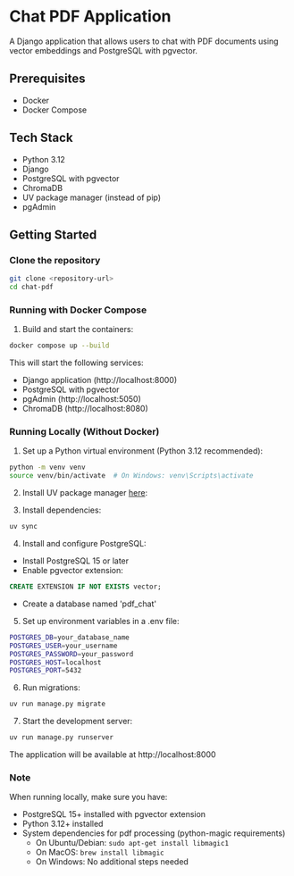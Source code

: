 # Chat PDF Application

A Django application that allows users to chat with PDF documents using vector embeddings and PostgreSQL with pgvector.

## Prerequisites

- Docker
- Docker Compose

## Tech Stack

- Python 3.12
- Django
- PostgreSQL with pgvector
- ChromaDB
- UV package manager (instead of pip)
- pgAdmin

## Getting Started

### Clone the repository

```bash
git clone <repository-url>
cd chat-pdf
```

### Running with Docker Compose

1. Build and start the containers:

```bash
docker compose up --build
```

This will start the following services:
- Django application (http://localhost:8000)
- PostgreSQL with pgvector
- pgAdmin (http://localhost:5050)
- ChromaDB (http://localhost:8080)

### Running Locally (Without Docker)

1. Set up a Python virtual environment (Python 3.12 recommended):
```bash
python -m venv venv
source venv/bin/activate  # On Windows: venv\Scripts\activate
```

2. Install UV package manager [here](https://docs.astral.sh/uv/getting-started/installation/):

3. Install dependencies:
```bash
uv sync
```

4. Install and configure PostgreSQL:
- Install PostgreSQL 15 or later
- Enable pgvector extension:
```sql
CREATE EXTENSION IF NOT EXISTS vector;
```
- Create a database named 'pdf_chat'

5. Set up environment variables in a .env file:
```bash
POSTGRES_DB=your_database_name
POSTGRES_USER=your_username
POSTGRES_PASSWORD=your_password
POSTGRES_HOST=localhost
POSTGRES_PORT=5432
```

6. Run migrations:
```bash
uv run manage.py migrate
```

7. Start the development server:
```bash
uv run manage.py runserver
```

The application will be available at http://localhost:8000

### Note
When running locally, make sure you have:
- PostgreSQL 15+ installed with pgvector extension
- Python 3.12+ installed
- System dependencies for pdf processing (python-magic requirements)
  - On Ubuntu/Debian: `sudo apt-get install libmagic1`
  - On MacOS: `brew install libmagic`
  - On Windows: No additional steps needed


